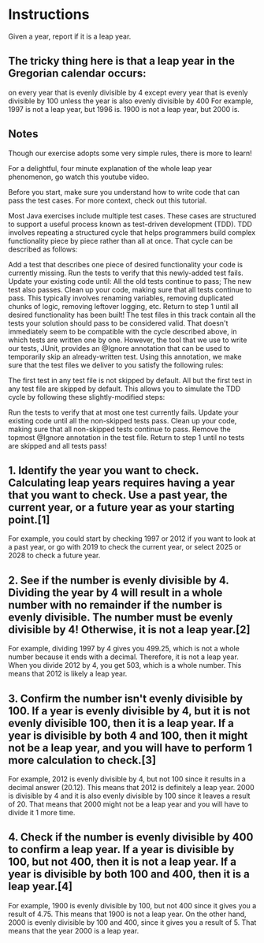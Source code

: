 # Instructions
Given a year, report if it is a leap year.

## The tricky thing here is that a leap year in the Gregorian calendar occurs:

on every year that is evenly divisible by 4
except every year that is evenly divisible by 100
unless the year is also evenly divisible by 400
For example, 1997 is not a leap year, but 1996 is. 1900 is not a leap year, but 2000 is.

## Notes
Though our exercise adopts some very simple rules, there is more to learn!

For a delightful, four minute explanation of the whole leap year phenomenon, go watch this youtube video.

Before you start, make sure you understand how to write code that can pass the test cases. For more context, check out this tutorial.

Most Java exercises include multiple test cases. These cases are structured to support a useful process known as test-driven development (TDD). TDD involves repeating a structured cycle that helps programmers build complex functionality piece by piece rather than all at once. That cycle can be described as follows:

Add a test that describes one piece of desired functionality your code is currently missing.
Run the tests to verify that this newly-added test fails.
Update your existing code until:
All the old tests continue to pass;
The new test also passes.
Clean up your code, making sure that all tests continue to pass. This typically involves renaming variables, removing duplicated chunks of logic, removing leftover logging, etc.
Return to step 1 until all desired functionality has been built!
The test files in this track contain all the tests your solution should pass to be considered valid. That doesn't immediately seem to be compatible with the cycle described above, in which tests are written one by one. However, the tool that we use to write our tests, JUnit, provides an @Ignore annotation that can be used to temporarily skip an already-written test. Using this annotation, we make sure that the test files we deliver to you satisfy the following rules:

The first test in any test file is not skipped by default.
All but the first test in any test file are skipped by default.
This allows you to simulate the TDD cycle by following these slightly-modified steps:

Run the tests to verify that at most one test currently fails.
Update your existing code until all the non-skipped tests pass.
Clean up your code, making sure that all non-skipped tests continue to pass.
Remove the topmost @Ignore annotation in the test file.
Return to step 1 until no tests are skipped and all tests pass!


## 1. Identify the year you want to check. Calculating leap years requires having a year that you want to check. Use a past year, the current year, or a future year as your starting point.[1]
For example, you could start by checking 1997 or 2012 if you want to look at a past year, or go with 2019 to check the current year, or select 2025 or 2028 to check a future year.

## 2. See if the number is evenly divisible by 4. Dividing the year by 4 will result in a whole number with no remainder if the number is evenly divisible. The number must be evenly divisible by 4! Otherwise, it is not a leap year.[2]
For example, dividing 1997 by 4 gives you 499.25, which is not a whole number because it ends with a decimal. Therefore, it is not a leap year.
When you divide 2012 by 4, you get 503, which is a whole number. This means that 2012 is likely a leap year.

## 3. Confirm the number isn't evenly divisible by 100. If a year is evenly divisible by 4, but it is not evenly divisible 100, then it is a leap year. If a year is divisible by both 4 and 100, then it might not be a leap year, and you will have to perform 1 more calculation to check.[3]
For example, 2012 is evenly divisible by 4, but not 100 since it results in a decimal answer (20.12). This means that 2012 is definitely a leap year.
2000 is divisible by 4 and it is also evenly divisible by 100 since it leaves a result of 20. That means that 2000 might not be a leap year and you will have to divide it 1 more time.

## 4. Check if the number is evenly divisible by 400 to confirm a leap year. If a year is divisible by 100, but not 400, then it is not a leap year. If a year is divisible by both 100 and 400, then it is a leap year.[4]
For example, 1900 is evenly divisible by 100, but not 400 since it gives you a result of 4.75. This means that 1900 is not a leap year.
On the other hand, 2000 is evenly divisible by 100 and 400, since it gives you a result of 5. That means that the year 2000 is a leap year.